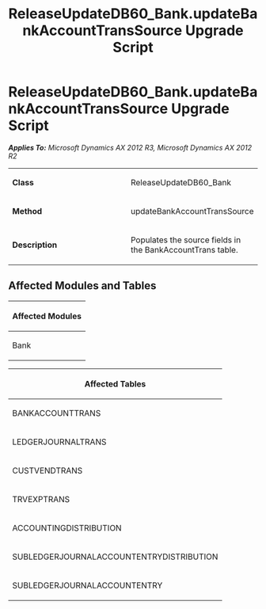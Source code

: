 ﻿---
title: ReleaseUpdateDB60_Bank.updateBankAccountTransSource Upgrade Script
TOCTitle: ReleaseUpdateDB60_Bank.updateBankAccountTransSource Upgrade Script
ms:assetid: 5cddef45-15e9-9b35-75b6-be0e23d75200
ms:mtpsurl: https://msdn.microsoft.com/en-us/library/JJ718993(v=AX.60)
ms:contentKeyID: 49708535
ms.date: 05/18/2015
mtps_version: v=AX.60
---

# ReleaseUpdateDB60\_Bank.updateBankAccountTransSource Upgrade Script 


_**Applies To:** Microsoft Dynamics AX 2012 R3, Microsoft Dynamics AX 2012 R2_

<table>
<colgroup>
<col style="width: 50%" />
<col style="width: 50%" />
</colgroup>
<tbody>
<tr class="odd">
<td><p><strong>Class</strong></p></td>
<td><p>ReleaseUpdateDB60_Bank</p></td>
</tr>
<tr class="even">
<td><p><strong>Method</strong></p></td>
<td><p>updateBankAccountTransSource</p></td>
</tr>
<tr class="odd">
<td><p><strong>Description</strong></p></td>
<td><p>Populates the source fields in the BankAccountTrans table.</p></td>
</tr>
</tbody>
</table>


## Affected Modules and Tables

<table>
<colgroup>
<col style="width: 100%" />
</colgroup>
<thead>
<tr class="header">
<th><p>Affected Modules</p></th>
</tr>
</thead>
<tbody>
<tr class="odd">
<td><p>Bank</p></td>
</tr>
</tbody>
</table>


<table>
<colgroup>
<col style="width: 100%" />
</colgroup>
<thead>
<tr class="header">
<th><p>Affected Tables</p></th>
</tr>
</thead>
<tbody>
<tr class="odd">
<td><p>BANKACCOUNTTRANS</p></td>
</tr>
<tr class="even">
<td><p>LEDGERJOURNALTRANS</p></td>
</tr>
<tr class="odd">
<td><p>CUSTVENDTRANS</p></td>
</tr>
<tr class="even">
<td><p>TRVEXPTRANS</p></td>
</tr>
<tr class="odd">
<td><p>ACCOUNTINGDISTRIBUTION</p></td>
</tr>
<tr class="even">
<td><p>SUBLEDGERJOURNALACCOUNTENTRYDISTRIBUTION</p></td>
</tr>
<tr class="odd">
<td><p>SUBLEDGERJOURNALACCOUNTENTRY</p></td>
</tr>
</tbody>
</table>

  


